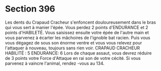 # Section 396

Les dents du Crapaud Cracheur s'enfoncent douloureusement dans
le bras qui vous sert à manier l'épée. Vous perdez 2 points
d'ENDURANCE et 2 points d'HABILETÉ. Vous saisissez ensuite
votre épée de l'autre main et vous parvenez à écarter les mâchoires
de l'ignoble bat racien. Puis vous vous dégagez de sous son énorme
ventre et vous vous relevez pour l'attaquer à nouveau, toujours sans
rien voir.
CRAPAUD  CRACHEUR HABILITÉ : 5 ENDURANCE: 6
Lors de chaque assaut, vous devrez réduire de 3 points votre Force
d'Attaque en rai son de votre cécité. Si vous parvenez à vaincre
l'animal, rendez -vous au  134.